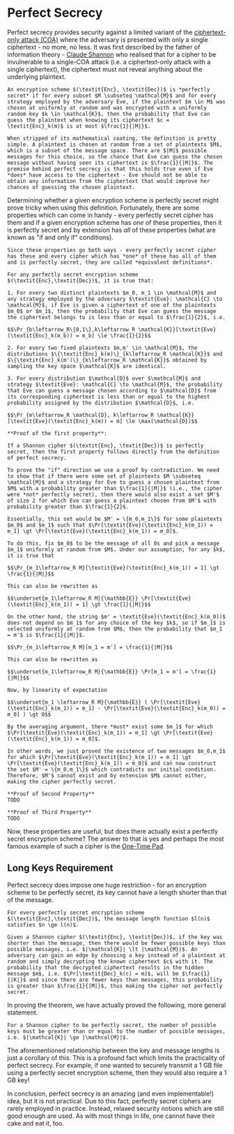 # Perfect Secrecy

Perfect secrecy provides security against a limited variant of the [ciphertext-only attack (COA)](../../../../Cryptography/Private-Key%20Cryptography/Security%20Definitions/Ciphertext-Only%20Attack%20\(COA\)/Notes/Cryptography/Private-Key%20Cryptography/Security%20Definitions/Ciphertext-Only%20Attack%20\(COA\)/index.md) where the adversary is presented with only a single ciphertext - no more, no less. It was first described by the father of information theory - [Claude Shannon](https://en.wikipedia.org/wiki/Claude\_Shannon) who realised that for a cipher to be invulnerable to a single-COA attack (i.e. a ciphertext-only attack with a single ciphertext), the ciphertext must not reveal anything about the underlying plaintext.

```admonish
An encryption scheme $(\textit{Enc}, \textit{Dec})$ is *perfectly secret* if for every subset $M \subseteq \mathcal{M}$ and for every strategy employed by the adversary Eve, if the plaintext $m \in M$ was chosen at uniformly at random and was encrypted with a uniformly random key $k \in \mathcal{K}$, then the probability that Eve can guess the plaintext when knowing its ciphertext $c = \textit{Enc}_k(m)$ is at most $\frac{1}{|M|}$.
```

```admonish
When stripped of its mathematical coating, the definition is pretty simple. A plaintext is chosen at random from a set of plaintexts $M$, which is a subset of the message space. There are $|M|$ possible messages for this choice, so the chance that Eve can guess the chosen message without having seen its ciphertext is $\frac{1}{|M|}$. The premise behind perfect secrecy is that this holds true even if Eve *does* have access to the ciphertext - Eve should not be able to obtain any information from the ciphertext that would improve her chances of guessing the chosen plaintext.
```

Determining whether a given encryption scheme is perfectly secret might prove tricky when using this definition. Fortunately, there are some properties which can come in handy - every perfectly secret cipher has them and if a given encryption scheme has _one_ of these properties, then it is perfectly secret and by extension has _all_ of these properties (what are known as "if and only if" conditions).

```admonish
Since these properties go both ways - every perfectly secret cipher has these and every cipher which has *one* of these has all of them and is perfectly secret, they are called *equivalent definitions*.

For any perfectly secret encryption scheme $(\textit{Enc},\textit{Dec})$, it is true that:

1. For every two distinct plaintexts $m_0, m_1 \in \mathcal{M}$ and any strategy employed by the adversary $\textit{Eve}: \mathcal{C} \to \mathcal{M}$, if Eve is given a ciphertext of one of the plaintexts $m_0$ or $m_1$, then the probability that Eve can guess the message the ciphertext belongs to is less than or equal to $\frac{1}{2}$, i.e.

$$\Pr_{b\leftarrow_R\{0,1\},k\leftarrow_R \mathcal{K}}[\textit{Eve}(\textit{Enc}_k(m_b)) = m_b] \le \frac{1}{2}$$

2. For every two fixed plaintexts $m,m' \in \mathcal{M}$, the distributions $\{\textit{Enc}_k(m)\}_{k\leftarrow_R \mathcal{K}}$ and $\{\textit{Enc}_k(m')\}_{k\leftarrow_R \mathcal{K}}$ obtained by sampling the key space $\mathcal{K}$ are identical.

3. For every distribution $\mathcal{D}$ over $\mathcal{M}$ and strategy $\textit{Eve}: \mathcal{C} \to \mathcal{M}$, the probability that Eve can guess a message chosen according to $\mathcal{D}$ from its corresponding ciphertext is less than or equal to the highest probability assigned by the distribution $\mathcal{D}$, i.e.

$$\Pr_{m\leftarrow_R \mathcal{D}, k\leftarrow_R \mathcal{K}}[\textit{Eve}(\textit{Enc}_k(m)) = m] \le \max(\mathcal{D})$$
```

```admonish
**Proof of the first property**:

If a Shannon cipher $(\textit{Enc}, \textit{Dec})$ is perfectly secret, then the first property follows directly from the definition of perfect secrecy.

To prove the "if" direction we use a proof by contradiction. We need to show that if there were some set of plaintexts $M \subseteq \mathcal{M}$ and a strategy for Eve to guess a chosen plaintext from $M$ with a probability greater than $\frac{1}{|M|}$ (i.e., the cipher were *not* perfectly secret), then there would also exist a set $M'$ of size 2 for which Eve can guess a plaintext chosen from $M'$ with probability greater than $\frac{1}{2}$.

Essentially, this set would be $M' = \{m_0,m_1\}$ for some plaintexts $m_0$ and $m_1$ such that $\Pr[\textit{Eve}(\textit{Enc}_k(m_1)) = m_1] \gt \Pr[\textit{Eve}(\textit{Enc}_k(m_1)) = m_0]$. 

To do this, fix $m_0$ to be the message of all 0s and pick a message $m_1$ uniformly at random from $M$. Under our assumption, for any $k$, it is true that

$$\Pr_{m_1\leftarrow_R M}[\textit{Eve}(\textit{Enc}_k(m_1)) = 1] \gt \frac{1}{|M|}$$

This can also be rewritten as

$$\underset{m_1\leftarrow_R M}{\mathbb{E}} \Pr[\textit{Eve}(\textit{Enc}_k(m_1)) = 1] \gt \frac{1}{|M|}$$

On the other hand, the string $m' = \textit{Eve}(\textit{Enc}_k(m_0))$ does not depend on $m_1$ for any choice of the key $k$, so if $m_1$ is selected uniformly at random from $M$, then the probability that $m_1 = m'$ is $\frac{1}{|M|}$.

$$\Pr_{m_1\leftarrow_R M}[m_1 = m'] = \frac{1}{|M|}$$

This can also be rewritten as

$$\underset{m_1\leftarrow_R M}{\mathbb{E}} \Pr[m_1 = m'] = \frac{1}{|M|}$$

Now, by linearity of expectation

$$\underset{m_1 \leftarrow_R M}{\mathbb{E}} ( \Pr[\textit{Eve}(\textit{Enc}_k(m_1)) = m_1] - \Pr[\textit{Eve}(\textit{Enc}_k(m_0)) = m_0] ) \gt 0$$

By the averaging argument, there *must* exist some $m_1$ for which $\Pr[\textit{Eve}(\textit{Enc}_k(m_1)) = m_1] \gt \Pr[\textit{Eve}(\textit{Enc}_k(m_1)) = m_0]$. 

In other words, we just proved the existence of two messages $m_0,m_1$ for which $\Pr[\textit{Eve}(\textit{Enc}_k(m_1)) = m_1] \gt \Pr[\textit{Eve}(\textit{Enc}_k(m_1)) = m_0]$ and can now construct the set $M' = \{m_0,m_1\}$ which contradicts our initial condition. Therefore, $M'$ cannot exist and by extension $M$ cannot either, making the cipher perfectly secret.

**Proof of Second Property**
TODO

**Proof of Third Property**
TODO

```

Now, these properties are useful, but does there actually exist a perfectly secret encryption scheme? The answer to that is yes and perhaps the most famous example of such a cipher is the [One-Time Pad](../../../../Cryptography/Private-Key%20Cryptography/Security%20Definitions/Ciphertext-Only%20Attack%20\(COA\)/One-Time%20Pad.md).

## Long Keys Requirement

Perfect secrecy does impose one huge restriction - for an encryption scheme to be perfectly secret, its key cannot have a length shorter than that of the message.

```admonish
For every perfectly secret encryption scheme $(\textit{Enc},\textit{Dec})$, the message length function $l(n)$ satisfies $n \ge l(n)$.
```

```admonish
Given a Shannon cipher $(\textit{Enc}, \textit{Dec})$, if the key was shorter than the message, then there would be fewer possible keys than possible messages, i.e. $|\mathcal{K}| \lt |\mathcal{M}|$. An adversary can gain an edge by choosing a key instead of a plaintext at random and simply decrypting the known ciphertext $c$ with it. The probability that the decrypted ciphertext results in the hidden message $m$, i.e. $\Pr[\textit{Dec}_k(c) = m]$, will be $\frac{1}{|K|}$ and since there are fewer keys than messages, this probability is greater than $\frac{1}{|M|}$, thus making the cipher not perfectly secret.
```

In proving the theorem, we have actually proved the following, more general statement.

```admonish
For a Shannon cipher to be perfectly secret, the number of possible keys must be greater than or equal to the number of possible messages, i.e. $|\mathcal{K}| \ge |\mathcal{M}|$.
```

The aforementioned relationship between the key and message lengths is just a corollary of this. This is a profound fact which limits the practicality of perfect secrecy. For example, if one wanted to securely transmit a 1 GB file using a perfectly secret encryption scheme, then they would also require a 1 GB key!

In conclusion, perfect secrecy is an amazing (and even implementable!) idea, but it is not practical. Due to this fact, perfectly secret ciphers are rarely employed in practice. Instead, relaxed security notions which are still good enough are used. As with most things in life, one cannot have their cake and eat it, too.
